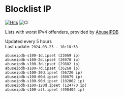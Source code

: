 # Blocklist IP

[![Hits](https://hits.seeyoufarm.com/api/count/incr/badge.svg?url=https%3A%2F%2Fgithub.com%2Fborestad%2Fblocklist-ip%2F&count_bg=%2379C83D&title_bg=%23555555&icon=&icon_color=%23E7E7E7&title=hits&edge_flat=false)](https://hits.seeyoufarm.com)  ![CI](https://img.shields.io/github/workflow/status/borestad/blocklist-ip/CI?style=flat-square)

Lists with worst IPv4 offenders, provided by [AbuseIPDB](https://www.abuseipdb.com/)

<!-- FOOTER-PLACEHOLDER -->
Updated every 5 hours<br>
Last update: `2024-03-23 - 10:18:38`
```
abuseipdb-s100-1d.ipset (23069 ip)
abuseipdb-s100-2d.ipset (26970 ip)
abuseipdb-s100-3d.ipset (29882 ip)
abuseipdb-s100-7d.ipset (36268 ip)
abuseipdb-s100-30d.ipset (56726 ip)
abuseipdb-s100-60d.ipset (80679 ip)
abuseipdb-s100-90d.ipset (102002 ip)
abuseipdb-s100-120d.ipset (124770 ip)
abuseipdb-s100-all.ipset (498404 ip)
```
